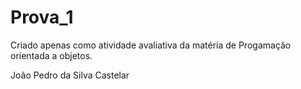 # Prova_1

Criado apenas como atividade avaliativa da matéria de Progamação orientada a objetos.

João Pedro da Silva Castelar

